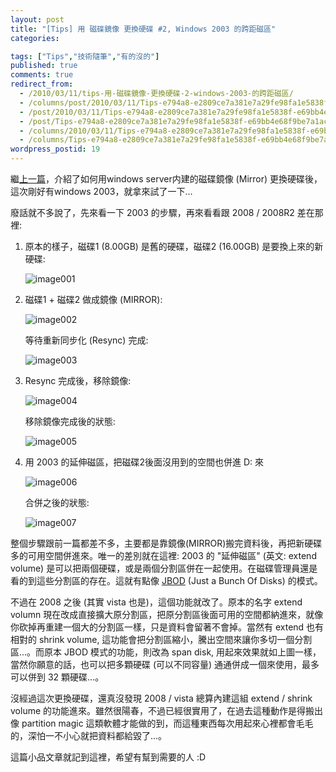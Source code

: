 ```yaml
---
layout: post
title: "[Tips] 用 磁碟鏡像 更換硬碟 #2, Windows 2003 的跨距磁區"
categories:

tags: ["Tips","技術隨筆","有的沒的"]
published: true
comments: true
redirect_from:
  - /2010/03/11/tips-用-磁碟鏡像-更換硬碟-2-windows-2003-的跨距磁區/
  - /columns/post/2010/03/11/Tips-e794a8-e2809ce7a381e7a29fe98fa1e5838f-e69bb4e68f9be7a1ace7a29f-2-Windows-2003-e79a84e8b7a8e8b79de7a381e58d80.aspx/
  - /post/2010/03/11/Tips-e794a8-e2809ce7a381e7a29fe98fa1e5838f-e69bb4e68f9be7a1ace7a29f-2-Windows-2003-e79a84e8b7a8e8b79de7a381e58d80.aspx/
  - /post/Tips-e794a8-e2809ce7a381e7a29fe98fa1e5838f-e69bb4e68f9be7a1ace7a29f-2-Windows-2003-e79a84e8b7a8e8b79de7a381e58d80.aspx/
  - /columns/2010/03/11/Tips-e794a8-e2809ce7a381e7a29fe98fa1e5838f-e69bb4e68f9be7a1ace7a29f-2-Windows-2003-e79a84e8b7a8e8b79de7a381e58d80.aspx/
  - /columns/Tips-e794a8-e2809ce7a381e7a29fe98fa1e5838f-e69bb4e68f9be7a1ace7a29f-2-Windows-2003-e79a84e8b7a8e8b79de7a381e58d80.aspx/
wordpress_postid: 19
---
```


繼[上一篇](/post/Tips-e794a8-e2809ce7a381e7a29fe98fa1e5838f-e784a1e7979be69bb4e68f9be7a1ace7a29f.aspx)，介紹了如何用windows server内建的磁碟鏡像 (Mirror) 更換硬碟後，這次剛好有windows 2003，就拿來試了一下...

廢話就不多說了，先來看一下 2003 的步驟，再來看看跟 2008 / 2008R2 差在那裡:

1. 原本的樣子，磁碟1 (8.00GB) 是舊的硬碟，磁碟2 (16.00GB) 是要換上來的新硬碟:

   ![image001](/images/2010-03-11-tips-disk-mirroring-hard-drive-replacement-2-windows-2003-spanned-volumes/image001.png)

2. 磁碟1 + 磁碟2 做成鏡像 (MIRROR):

   ![image002](/images/2010-03-11-tips-disk-mirroring-hard-drive-replacement-2-windows-2003-spanned-volumes/image002.png)

   等待重新同步化 (Resync) 完成:

   ![image003](/images/2010-03-11-tips-disk-mirroring-hard-drive-replacement-2-windows-2003-spanned-volumes/image003.png)

3. Resync 完成後，移除鏡像:

   ![image004](/images/2010-03-11-tips-disk-mirroring-hard-drive-replacement-2-windows-2003-spanned-volumes/image004.png)

   移除鏡像完成後的狀態:

   ![image005](/images/2010-03-11-tips-disk-mirroring-hard-drive-replacement-2-windows-2003-spanned-volumes/image005.png)

4. 用 2003 的延伸磁區，把磁碟2後面沒用到的空間也併進 D: 來

   ![image006](/images/2010-03-11-tips-disk-mirroring-hard-drive-replacement-2-windows-2003-spanned-volumes/image006.png)

   合併之後的狀態:

   ![image007](/images/2010-03-11-tips-disk-mirroring-hard-drive-replacement-2-windows-2003-spanned-volumes/image007.png)

整個步驟跟前一篇都差不多，主要都是靠鏡像(MIRROR)搬完資料後，再把新硬碟多的可用空間併進來。唯一的差別就在這裡: 2003 的 "延伸磁區" (英文: extend volume) 是可以把兩個硬碟，或是兩個分割區併在一起使用。在磁碟管理員還是看的到這些分割區的存在。這就有點像 [JBOD](http://en.wikipedia.org/wiki/Non-RAID_drive_architectures#JBOD) (Just a Bunch Of Disks) 的模式。

不過在 2008 之後 (其實 vista 也是)，這個功能就改了。原本的名字 extend volumn 現在改成直接擴大原分割區，把原分割區後面可用的空間都納進來，就像你砍掉再重建一個大的分割區一樣，只是資料會留著不會掉。當然有 extend 也有相對的 shrink volume, 這功能會把分割區縮小，騰出空間來讓你多切一個分割區...。而原本 JBOD 模式的功能，則改為 span disk, 用起來效果就如上圖一樣，當然你願意的話，也可以把多顆硬碟 (可以不同容量) 通通併成一個來使用，最多可以併到 32 顆硬碟...。

沒經過這次更換硬碟，還真沒發現 2008 / vista 總算內建這組 extend / shrink volume 的功能進來。雖然很陽春，不過已經很實用了，在過去這種動作是得搬出像 partition magic 這類軟體才能做的到，而這種東西每次用起來心裡都會毛毛的，深怕一不小心就把資料都給毀了...。

這篇小品文章就記到這裡，希望有幫到需要的人 :D
